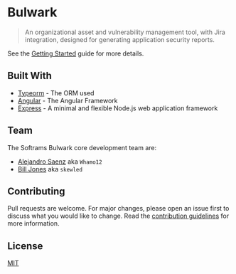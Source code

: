 # Bulwark

> An organizational asset and vulnerability management tool, with Jira integration, designed for generating application security reports.

See the [Getting Started](getting-started.md) guide for more details.

## Built With

- [Typeorm](https://typeorm.io/#/) - The ORM used
- [Angular](https://angular.io/) - The Angular Framework
- [Express](https://expressjs.com/) - A minimal and flexible Node.js web application framework

## Team

The Softrams Bulwark core development team are:

- [Alejandro Saenz](https://github.com/whamo12) aka `Whamo12`
- [Bill Jones](https://github.com/skewled) aka `skewled`

## Contributing

Pull requests are welcome. For major changes, please open an issue first to discuss what you would like to change. Read the [contribution guidelines](CONTRIBUTING.md) for more information.

## License

[MIT](https://choosealicense.com/licenses/mit/)
